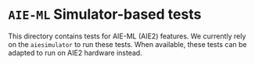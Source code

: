 # `AIE-ML` Simulator-based tests

This directory contains tests for AIE-ML (AIE2) features. We currently rely
on the `aiesimulator` to run these tests. When available, these tests can be
adapted to run on AIE2 hardware instead.
